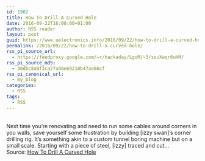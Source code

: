 ```yaml
---
id: 1982
title: How To Drill A Curved Hole
date: 2016-09-22T16:00:00+01:00
author: RSS reader
layout: post
guid: https://www.uelectronics.info/2016/09/22/how-to-drill-a-curved-hole/
permalink: /2016/09/22/how-to-drill-a-curved-hole/
rss_pi_source_url:
  - https://feedproxy.google.com/~r/hackaday/LgoM/~3/ssuXwqr6uHM/
rss_pi_source_md5:
  - 30dbc8a0f3ca27a90e69210b47ae66cf
rss_pi_canonical_url:
  - my_blog
categories:
  - RSS
tags:
  - RSS
---
```

&#013;  
Next time you’re renovating and need to run some cables around corners in you walls, save yourself some frustration by building [izzy swan]’s corner drilling rig. It’s something akin to a custom tunnel boring machine but on a small scale. Starting with a piece of steel, [izzy] traced and cut…&#013;  
Source: <a href="https://feedproxy.google.com/~r/hackaday/LgoM/~3/ssuXwqr6uHM/" target="_blank">How To Drill A Curved Hole</a>